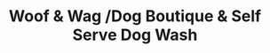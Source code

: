 ---
title: "Woof & Wag /Dog Boutique & Self Serve Dog Wash"
url: /mascoutah/woof-and-wag-dog-boutique-and-self-serve-dog-wash/
shop: pet grooming
---